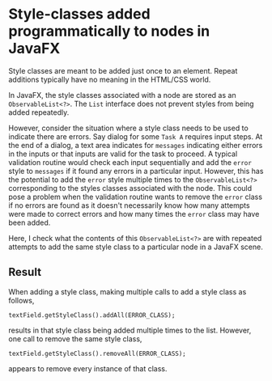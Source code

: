 # Style-classes added programmatically to nodes in JavaFX

Style classes are meant to be added just once to an element. Repeat
additions typically have no meaning in the HTML/CSS world. 

In JavaFX, the style classes associated with a node are stored as an 
`ObservableList<?>`. The `List` interface does not prevent styles from 
being added repeatedly. 

However, consider the situation where a style class needs to be used to 
indicate there are errors. Say dialog for some `Task A` requires input steps. 
At the end of a dialog, a text area indicates for `messages` indicating 
either errors in the inputs or that inputs are valid for the task to proceed.
A typical validation routine would check each input sequentially and add
the `error` style to `messages` if it found any errors in a particular input.
However, this has the potential to add the `error` style multiple times to
the `ObservableList<?>` corresponding to the styles classes associated with
the node. This could pose a problem when the validation routine wants to 
remove the `error` class if no errors are found as it doesn't necessarily know
how many attempts were made to correct errors and how many times the `error` 
class may have been added.

Here, I check what the contents of this `ObservableList<?>` are with repeated
attempts to add the same style class to a particular node in a JavaFX scene.

## Result

When adding a style class, making multiple calls to add a style class as 
follows,

	textField.getStyleClass().addAll(ERROR_CLASS);
	
results in that style class being added multiple times to the list.
However, one call to remove the same style class, 

	textField.getStyleClass().removeAll(ERROR_CLASS);
	
appears to remove every instance of that class.
	